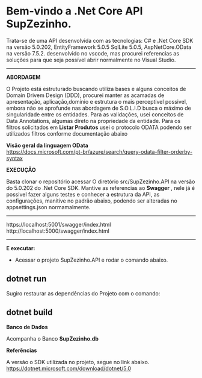 # Bem-vindo a .Net Core API SupZezinho.

Trata-se de uma API desenvolvida com as tecnologias: C# e .Net Core SDK na versão 5.0.202, EntityFramework 5.0.5 SqlLite 5.0.5, AspNetCore.OData na versão 7.5.2. desenvolvido no vscode, mas procurei referencias as soluções para que seja possível abrir normalmente no Visual Studio.

---

**ABORDAGEM**

O Projeto está estruturado buscando utiliza bases e alguns conceitos de Domain Drivem Design (DDD), procurei manter as acamadas de apresentação, aplicação,dominio e estrutura o mais perceptivel possivel, embora não se aprofunde nas abordagem de S.O.L.I.D busca o máximo de singularidade entre os entidades. Para as validações, usei conceitos de Data Annotations, algumas direto na propriedade da entidade. Para os filtros solicitados em **Listar Produtos** usei o protocolo ODATA podendo ser utilizados filtros conforme documentação abaixo

**Visão geral da linguagem OData** <br>
https://docs.microsoft.com/pt-br/azure/search/query-odata-filter-orderby-syntax

**EXECUÇÃO**

Basta clonar o repositório acessar O diretório src/SupZezinho.API na versão do 5.0.202 do .Net Core SDK. Mantive as referencias ao **Swagger** , nele já é possivel fazer alguns testes e conhecer a estrutura da API, as configurações, manitive no padrão abaixo, podendo ser alteradas no appsettings.json normamalmente.

---

https://localhost:5001/swagger/index.html <br>
http://localhost:5000/swagger/index.html

---

**E executar:**

- Acessar o projeto SupZezinho.API e rodar o comando abaixo.

## dotnet run

Sugiro restaurar as dependências do Projeto com o comando:

## dotnet build

**Banco de Dados**

Acompanha o Banco **SupZezinho.db**

**Referências**

A versão o SDK utilizada no projeto, segue no link abaixo.
https://dotnet.microsoft.com/download/dotnet/5.0
